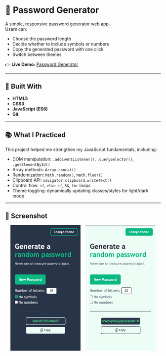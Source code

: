 # 🔐 Password Generator

A simple, responsive password generator web app.  
Users can:
- Choose the password length
- Decide whether to include symbols or numbers
- Copy the generated password with one click
- Switch between themes

👉 **Live Demo:** [Password Generator](https://drasko-password-generator.firebaseapp.com/)

---

## 🚀 Built With
- **HTML5**
- **CSS3**
- **JavaScript (ES6)**
- **Git**

---

## 📚 What I Practiced
This project helped me strengthen my JavaScript fundamentals, including:
- DOM manipulation: `.addEventListener()`, `.querySelector()`, `.getElementById()`
- Array methods: `Array.concat()`
- Randomization: `Math.random()`, `Math.floor()`
- Clipboard API: `navigator.clipboard.writeText()`
- Control flow: `if`, `else if`, `&&`, `for` loops
- Theme toggling: dynamically updating classes/styles for light/dark mode

---

## 📸 Screenshot

<div style="display: flex; justify-content: center; gap: 1rem; flex-wrap: wrap;">
  <img src="./images/generator_dark.png" alt="Dark Theme Screenshot" style="width: 45%; max-width: 300px;">
  <img src="./images/generator_light.png" alt="Light Theme Screenshot" style="width: 45%; max-width: 300px;">
</div>
